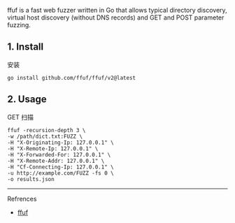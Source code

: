 ffuf is a fast web fuzzer written in Go that allows typical directory discovery, virtual host discovery (without DNS records) and GET and POST parameter fuzzing.

## 1. Install

安装

```
go install github.com/ffuf/ffuf/v2@latest
```

## 2. Usage

GET 扫描

```
ffuf -recursion-depth 3 \
-w /path/dict.txt:FUZZ \
-H "X-Originating-Ip: 127.0.0.1" \
-H "X-Remote-Ip: 127.0.0.1" \
-H "X-Forwarded-For: 127.0.0.1" \
-H "X-Remote-Addr: 127.0.0.1" \
-H "Cf-Connecting-Ip: 127.0.0.1" \
-u http://example.com/FUZZ -fs 0 \
-o results.json
```

---

Refrences

- [ffuf](https://github.com/ffuf/ffuf)